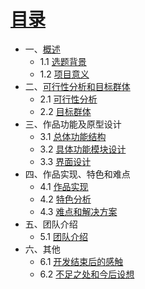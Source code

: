# [目录](SUMMARY.md)
* 一、[概述]()
   * 1.1 [选题背景](xtbj.md)
   * 1.2 [项目意义](xmyy.md)
* 二、[可行性分析和目标群体]()
   * 2.1 [可行性分析](kxxfx.md)
   * 2.2 [目标群体](mbqt.md)
* 三、作品功能及原型设计
   * 3.1 [总体功能结构](ztgnjg.md)
   * 3.2 [具体功能模块设计](jtgnmksj.md)
   * 3.3 [界面设计](jmsj.md)
* 四、作品实现、特色和难点
   * 4.1 [作品实现](zpsx.md)
   * 4.2 [特色分析](tsfx.md)
   * 4.3 [难点和解决方案](ndhjjfa.md)
* 五、团队介绍
   * 5.1 [团队介绍](tdjs.md)
* 六、其他
   * 6.1 [开发结束后的感触](kfjshdgc.md)
   * 6.2 [不足之处和今后设想](bzzchjhsx.md)

